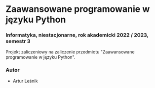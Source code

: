 # Zaawansowane programowanie w języku Python

### Informatyka, niestacjonarne, rok akademicki 2022 / 2023, semestr 3

Projekt zaliczeniowy na zaliczenie przedmiotu "Zaawansowane programowanie w języku Python".

### Autor

  * Artur Leśnik